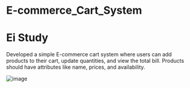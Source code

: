 # E-commerce_Cart_System
# Ei Study
Developed a simple E-commerce cart system where users can add products to their cart, update quantities, and view the total bill. Products
should have attributes like name, prices, and availability.

![image](https://github.com/ganeshkekkereni/E-commerce_Cart_System/assets/103551599/6293e947-5754-45d0-a852-5c21c7fd5a6c)
